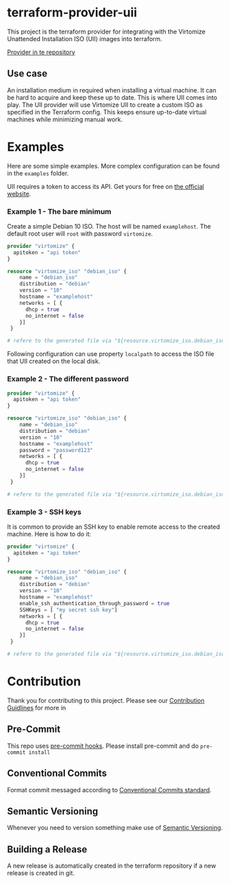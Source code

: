 # terraform-provider-uii
This project is the terraform provider for integrating with the Virtomize Unattended Installation ISO (UII) images into terraform.

[Provider in te repository](https://registry.terraform.io/providers/Virtomize/uii/latest)

## Use case
An installation medium in required when installing a virtual machine. 
It can be hard to acquire and keep these up to date. 
This is where UII comes into play.
The UII provider will use Virtomize UII to create a custom ISO as specified in the Terraform config.
This keeps ensure up-to-date virtual machines while minimizing manual work.

# Examples

Here are some simple examples. 
More complex configuration can be found in the `examples` folder.

UII requires a token to access its API. Get yours for free on [the official website](https://uii.virtomize.com/).


### Example 1 - The bare minimum
 
Create a simple Debian 10 ISO. The host will be named `examplehost`. 
The default root user will `root` with password `virtomize`.  

``` terraform
provider "virtomize" {
  apitoken = "api token"  
}

resource "virtomize_iso" "debian_iso" {
    name = "debian_iso"
    distribution = "debian"
    version = "10"
    hostname = "examplehost"
    networks = [ {
      dhcp = true
      no_internet = false
    }]
 }

# refere to the generated file via "${resource.virtomize_iso.debian_iso.localpath}"
```

Following configuration can use property `localpath` to access the ISO file that UII created on the local disk. 

### Example 2 - The different password

``` terraform
provider "virtomize" {
  apitoken = "api token"  
}

resource "virtomize_iso" "debian_iso" {
    name = "debian_iso"
    distribution = "debian"
    version = "10"
    hostname = "examplehost"
    password = "password123"    
    networks = [ {
      dhcp = true
      no_internet = false
    }]
 }

# refere to the generated file via "${resource.virtomize_iso.debian_iso.localpath}"
```

### Example 3 - SSH keys

It is common to provide an SSH key to enable remote access to the created machine. 
Here is how to do it:

``` terraform
provider "virtomize" {
  apitoken = "api token"  
}

resource "virtomize_iso" "debian_iso" {
    name = "debian_iso"
    distribution = "debian"
    version = "10"
    hostname = "examplehost"
    enable_ssh_authentication_through_password = true
    SSHKeys = [ "my secret ssh key"]
    networks = [ {
      dhcp = true
      no_internet = false
    }]
 }

# refere to the generated file via "${resource.virtomize_iso.debian_iso.localpath}"
```

# Contribution

Thank you for contributing to this project.
Please see our [Contribution Guidlines](https://github.com/virtomize/terraform-provider-uii/blob/master/CONTRIBUTING.md) for more in

## Pre-Commit

This repo uses [pre-commit hooks](https://pre-commit.com/). Please install pre-commit and do `pre-commit install`

## Conventional Commits

Format commit messaged according to [Conventional Commits standard](https://www.conventionalcommits.org/en/v1.0.0/).

## Semantic Versioning

Whenever you need to version something make use of [Semantic Versioning](https://semver.org).

## Building a Release

A new release is automatically created in the terraform repository if a new release is created in git.

